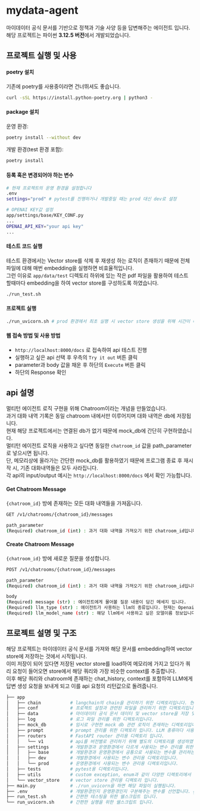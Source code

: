 # mydata-agent
마이데이터 공식 문서를 기반으로 정책과 기술 사양 등을 답변해주는 에이전트 입니다.  
해당 프로젝트는 파이썬 **3.12.5 버전**에서 개발되었습니다.

## 프로젝트 실행 및 사용
#### poetry 설치
기존에 poetry를 사용중이라면 건너뛰셔도 좋습니다.  
```sh
curl -sSL https://install.python-poetry.org | python3 -
```
#### package 설치
운영 환경:
```sh
poetry install --without dev
```
개발 환경(test 환경 포함):
```sh
poetry install
```
#### 등록 혹은 변경되어야 하는 변수
```sh
# 현재 프로젝트의 운영 환경을 설정합니다
.env
settings="prod" # pytest를 진행하거나 개발중일 때는 prod 대신 dev로 설정

# OPENAI KEY값 설정
app/settings/base/KEY_CONF.py
...
OPENAI_API_KEY="your api key"
...
```
#### 테스트 코드 실행
테스트 환경에서는 Vector store를 삭제 후 재생성 하는 로직이 존재하기 때문에 전체 파일에 대해 매번 embedding을 실행하면 비효율적입니다.  
그런 이유로 `app/data/test` 디렉토리 하위에 있는 작은 pdf 파일을 활용하여 테스트 할때마다 embedding을 하여 vector store를 구성하도록 하였습니다.
```sh
./run_test.sh
```
#### 프로젝트 실행
```sh
./run_uvicorn.sh # prod 환경에서 최초 실행 시 vector store 생성을 위해 시간이 다소 소요될 수 있습니다.
```
#### 웹 접속 방법 및 사용 방법
- `http://localhost:8000/docs` 로 접속하여 api 테스트 진행
- 실행하고 싶은 api 선택 후 우측의 `Try it out` 버튼 클릭
- parameter과 body 값을 채운 후 하단의 `Execute` 버튼 클릭
- 하단의 Response 확인

## api 설명
멀티턴 에이전트 로직 구현을 위해 Chatroom이라는 개념을 만들었습니다.  
과거 대화 내역 기록은 동일 chatroom 내에서만 이루어지며 대화 내역은 db에 저장됩니다.  
현재 해당 프로젝트에서는 연결된 db가 없기 때문에 mock_db에 간단히 구현하였습니다.  
멀티턴 에이전트 로직을 사용하고 싶다면 동일한 `chatroom_id` 값을 path_parameter로 넣으시면 됩니다.  
단, 메모리상에 올라가는 간단한 mock_db를 활용하였기 때문에 프로그램 종료 후 재시작 시, 기존 대화내역들은 모두 사라집니다.  
각 api의 input/output 예시는 `http://localhost:8000/docs` 에서 확인 가능합니다.
#### Get Chatroom Message
`{chatroom_id}` 방에 존재하는 모든 대화 내역들을 가져옵니다.
```sh
GET /v1/chatrooms/{chatroom_id}/messages

path_parameter
(Required) chatroom_id (int) : 과거 대화 내역을 가져오기 위한 chatroom_id입니다. 현재는 아무 숫자 값이나 넣으면 됩니다.
```
#### Create Chatroom Message
`{chatroom_id}` 방에 새로운 질문을 생성합니다.
```sh
POST /v1/chatrooms/{chatroom_id}/messages

path_parameter
(Required) chatroom_id (int) : 과거 대화 내역을 가져오기 위한 chatroom_id입니다. 현재는 아무 숫자 값이나 넣으면 됩니다.

body
(Required) message (str) : 에이전트에게 물어볼 질문 내용이 담긴 메세지 입니다.
(Required) llm_type (str) : 에이전트가 사용하는 llm의 종류입니다. 현재는 OpenaiChain만 사용 가능합니다.
(Required) llm_model_name (str) : 해당 llm에서 사용하고 싶은 모델이름 정보입니다. 현재 Openai에서 제공하는 LLM 모델 명을 넣으면 됩니다.
```

## 프로젝트 설명 및 구조
해당 프로젝트는 마이데이터 공식 문서를 가져와 해당 문서를 embedding하여 vector store에 저장하는 것에서 시작됩니다.  
이미 저장이 되어 있다면 저장된 vector store를 load하여 메모리에 가지고 있다가 쿼리 요청이 들어오면 store에서 해당 쿼리와 가장 비슷한 context를 추출합니다.  
이후 해당 쿼리와 chatroom에 존재하는 chat_history, context를 포함하여 LLM에게 답변 생성 요청을 보내게 되고 이를 api 요청의 리턴값으로 돌려줍니다.
```bash
├── app
│   ├── chain           # langchain의 chain을 관리하기 위한 디렉토리입니다. 현재는 OpenaiChain만 존재하지만 추후 추가 가능하며 종류를 선택할 수 있습니다.
│   ├── conf            # 프로젝트 설정과 관련된 파일을 관리하기 위한 디렉토리입니다. 현재는 로거 설정 파일이 존재합니다.
│   ├── data            # 마이데이터 공식 문서 데이터 및 vector store을 저장 및 load하는 역할을 하는 디렉토리 입니다.
│   ├── log             # 로그 파일 관리를 위한 디렉토리입니다.
│   ├── mock_db         # 임시로 구현한 mock db 관련 로직이 존재하는 디렉토리입니다. db 도입시 변경되어야 합니다.
│   ├── prompt          # prompt 관리를 위한 디렉토리 입니다. LLM 종류마다 사용되는 프롬프트의 형식과 한글, 영어 프롬프트 등 프롬프트를 활용한 다양한 실험을 위해 존재하는 디렉토리입니다.
│   ├── routers         # FastAPI router 관리용 디렉토리 입니다.
│   │   └── v1          # api를 버전별로 관리하기 위해 별도의 디렉토리를 생성하였습니다.
│   ├── settings        # 개발환경과 운영환경에서 다르게 사용되는 변수 관리를 위한 디렉토리 입니다.
│   │   ├── base        # 개발환경과 운영환경에서 공통으로 사용되는 변수를 관리하는 디렉토리 입니다.
│   │   ├── dev         # 개발환경에서 사용되는 변수 관리용 디렉토리입니다.
│   │   └── prod        # 운영환경에서 사용되는 변수 관리용 디렉토리입니다.
│   ├── tests           # pytest용 디렉토리입니다.
│   ├── utils           # custom exception, enum과 같이 다양한 디렉토리에서 공용으로 사용되는 파일을 위한 디렉토리입니다.
│   └── vector_store    # vector store 관리용 디렉토리 입니다.
├── main.py             # ./run_uvicorn을 하면 해당 파일이 실행됩니다.
├── .env                # 개발환경인지 운영환경인지 구분해주는 변수를 선언합니다. git에 올리지 않는 것이 원칙이지만 원활한 프로젝트 실행을 위해 업로드해두었습니다.
├── run_test.sh         # 간편한 테스팅을 위한 쉘스크립트 입니다.
└── run_uvicorn.sh      # 간편한 실행을 위한 쉘스크립트 입니다.
``` 